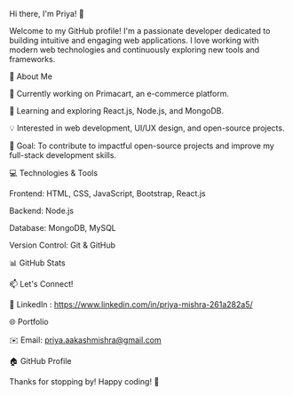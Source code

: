 Hi there, I'm Priya! 👋

Welcome to my GitHub profile! I'm a passionate developer dedicated to building intuitive and engaging web applications. I love working with modern web technologies and continuously exploring new tools and frameworks.

🚀 About Me

🔭 Currently working on Primacart, an e-commerce platform.

🌱 Learning and exploring React.js, Node.js, and MongoDB.

💡 Interested in web development, UI/UX design, and open-source projects.

🎯 Goal: To contribute to impactful open-source projects and improve my full-stack development skills.

💻 Technologies & Tools

Frontend: HTML, CSS, JavaScript, Bootstrap, React.js

Backend: Node.js

Database: MongoDB, MySQL

Version Control: Git & GitHub



📊 GitHub Stats 



📫 Let's Connect!

💼 LinkedIn : https://www.linkedin.com/in/priya-mishra-261a282a5/

🌐 Portfolio

✉️ Email: priya.aakashmishra@gmail.com

🏠 GitHub Profile

Thanks for stopping by! Happy coding! 🚀
